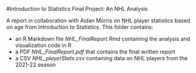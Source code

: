 #Introduction to Statistics Final Project: An NHL Analysis

A report in collaboration with Aidan Morris on NHL player statistics based on age from Introduction to Statistics. This folder contains:
  - an R Markdown file *NHL_FinalReport.Rmd* containing the analysis and visualization code in R
  - a PDF *NHL_FinalReport.pdf* that contains the final written report
  - a CSV *NHL_playerStats.csv* containing data on NHL players from the 2021-22 season
